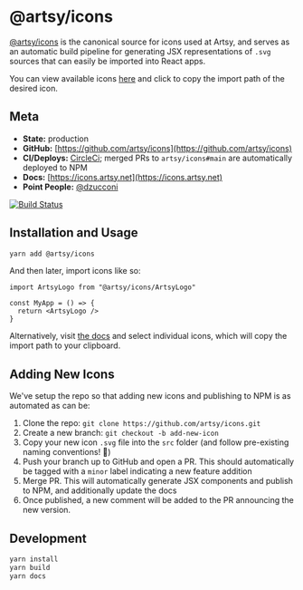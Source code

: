 # @artsy/icons

[@artsy/icons](https://github.com/artsy/icons) is the canonical source for icons used at Artsy, and serves as an automatic build pipeline for generating JSX representations of `.svg` sources that can easily be imported into React apps.

You can view available icons [here](https://icons.artsy.net) and click to copy the import path of the desired icon.

## Meta

- **State:** production
- **GitHub:** [https://github.com/artsy/icons](https://github.com/artsy/icons)
- **CI/Deploys:** [CircleCi](https://circleci.com/gh/artsy/force); merged PRs to `artsy/icons#main` are automatically deployed to NPM
- **Docs:** [https://icons.artsy.net](https://icons.artsy.net)
- **Point People:** [@dzucconi](https://github.com/dzucconi)

[![Build Status](https://circleci.com/gh/artsy/icons.svg?style=svg)](https://circleci.com/gh/artsy/icons)

## Installation and Usage

```bash
yarn add @artsy/icons
```

And then later, import icons like so:

```tsx
import ArtsyLogo from "@artsy/icons/ArtsyLogo"

const MyApp = () => {
  return <ArtsyLogo />
}
```

Alternatively, visit [the docs](https://icons.artsy.net) and select individual icons, which will copy the import path to your clipboard.

## Adding New Icons

We've setup the repo so that adding new icons and publishing to NPM is as automated as can be:

1. Clone the repo: `git clone https://github.com/artsy/icons.git`
1. Create a new branch: `git checkout -b add-new-icon`
1. Copy your new icon `.svg` file into the `src` folder (and follow pre-existing naming conventions! :pray:)
1. Push your branch up to GitHub and open a PR. This should automatically be tagged with a `minor` label indicating a new feature addition
1. Merge PR. This will automatically generate JSX components and publish to NPM, and additionally update the docs
1. Once published, a new comment will be added to the PR announcing the new version.

## Development

```bash
yarn install
yarn build
yarn docs
```
